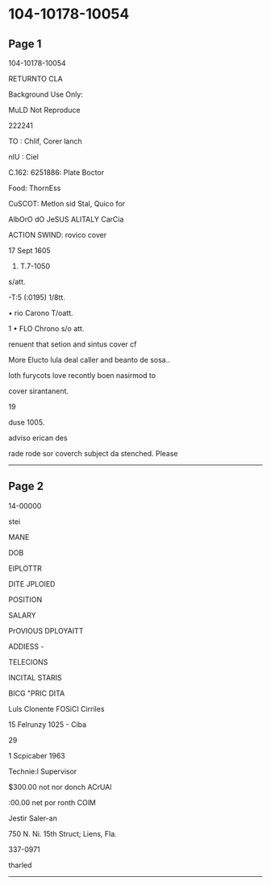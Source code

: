 # 104-10178-10054

## Page 1

104-10178-10054

RETURNTO CLA

Background Use Only:

MuLD Not Reproduce

222241

TO : Chlif, Corer lanch

nIU : Ciel

C.162: 6251886: Plate Boctor

Food: ThornEss

CuSCOT: Metlon sid Stal, Quico for

AlbOrO dO JeSUS ALITALY CarCia

ACTION SWIND: rovico cover

17 Sept 1605

1. T.7-1050

s/att.

-T:5 (:0195) 1/8tt.

• rio Carono T/oatt.

1 • FLO Chrono s/o att.

renuent that setion and sintus cover cf

More Elucto lula deal caller and beanto de sosa..

loth furycots love recontly boen nasirmod to

cover sirantanent.

19

duse 1005.

adviso erican des

rade rode sor coverch subject da stenched. Please

---

## Page 2

14-00000

stei

MANE

DOB

EIPLOTTR

DITE JPLOIED

POSITION

SALARY

PrOVIOUS DPLOYAITT

ADDIESS -

TELECIONS

INCITAL STARIS

BICG "PRIC DITA

Luls Clonente FOSiCI Cirriles

15 Felrunzy 1025 - Ciba

29

1 Scpicaber 1963

Technie:l Supervisor

$300.00 not nor donch ACrUAl

:00.00 net por ronth COlM

Jestir Saler-an

750 N. Ni. 15th Struct; Liens, Fla.

337-0971

tharled

---

